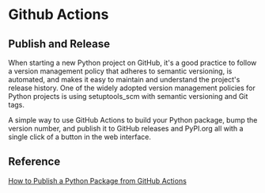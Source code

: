 # Github Actions

## Publish and Release

When starting a new Python project on GitHub, it's a good practice to follow a version management policy that adheres to semantic versioning, is automated, and makes it easy to maintain and understand the project's release history. One of the widely adopted version management policies for Python projects is using setuptools_scm with semantic versioning and Git tags.

A simple way to use GitHub Actions to build your Python package, bump the version number, and publish it to GitHub releases and PyPI.org all with a single click of a button in the web interface.


## Reference

[How to Publish a Python Package from GitHub Actions](https://www.seanh.cc/2022/05/21/publishing-python-packages-from-github-actions/)